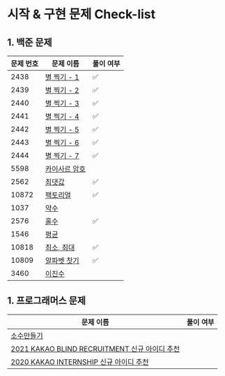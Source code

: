 # 시작 & 구현 문제 Check-list

## 1. 백준 문제

| 문제 번호 | 문제 이름                                             | 풀이 여부 |
| --------- | ----------------------------------------------------- | --------- |
| 2438      | [별 찍기 - 1](https://www.acmicpc.net/problem/2438)   | ✅        |
| 2439      | [별 찍기 - 2](https://www.acmicpc.net/problem/2439)   | ✅        |
| 2440      | [별 찍기 - 3](https://www.acmicpc.net/problem/2440)   | ✅        |
| 2441      | [별 찍기 - 4](https://www.acmicpc.net/problem/2441)   | ✅        |
| 2442      | [별 찍기 - 5](https://www.acmicpc.net/problem/2442)   | ✅        |
| 2443      | [별 찍기 - 6](https://www.acmicpc.net/problem/2443)   | ✅        |
| 2444      | [별 찍기 - 7](https://www.acmicpc.net/problem/2444)   | ✅        |
| 5598      | [카이사르 암호](https://www.acmicpc.net/problem/5598) |           |
| 2562      | [최댓값](https://www.acmicpc.net/problem/2562)        | ✅        |
| 10872     | [팩토리얼](https://www.acmicpc.net/problem/10872)     | ✅        |
| 1037      | [약수](https://www.acmicpc.net/problem/1037)          |           |
| 2576      | [홀수](https://www.acmicpc.net/problem/2576)          | ✅        |
| 1546      | [평균](https://www.acmicpc.net/problem/1546)          |           |
| 10818     | [최소, 최대](https://www.acmicpc.net/problem/10818)   | ✅        |
| 10809     | [알파벳 찻기](https://www.acmicpc.net/problem/10809)  | ✅        |
| 3460      | [이진수](https://www.acmicpc.net/problem/3460)        |           |

## 1. 프로그래머스 문제

| 문제 이름                                                                                                 | 풀이 여부 |
| --------------------------------------------------------------------------------------------------------- | --------- |
| [소수만들기](https://programmers.co.kr/learn/courses/30/lessons/12977)                                    |           |
| [2021 KAKAO BLIND RECRUITMENT 신규 아이디 추천](https://programmers.co.kr/learn/courses/30/lessons/72410) |           |
| [2020 KAKAO INTERNSHIP 신규 아이디 추천](https://programmers.co.kr/learn/courses/30/lessons/72410)        |           |
